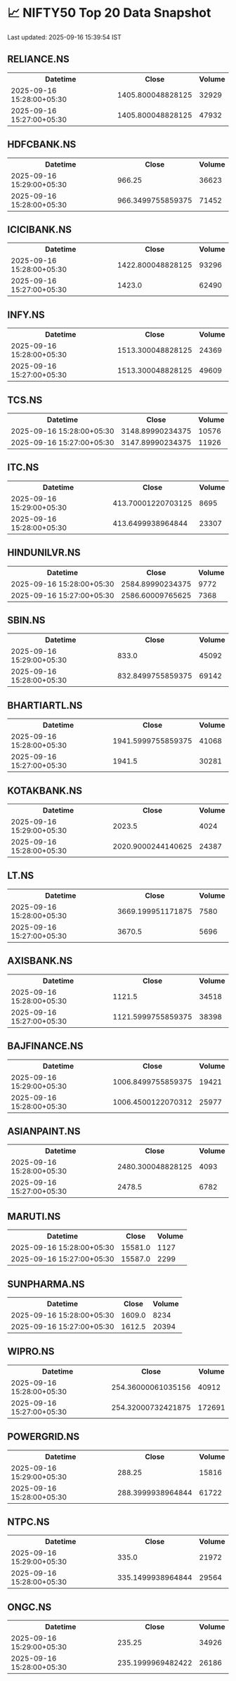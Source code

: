 # 📈 NIFTY50 Top 20 Data Snapshot

Last updated: 2025-09-16 15:39:54 IST

## RELIANCE.NS

<table>
  <tr><th>Datetime</th><th>Close</th><th>Volume</th></tr>
  <tr><td>2025-09-16 15:28:00+05:30</td><td>1405.800048828125</td><td>32929</td></tr>
  <tr><td>2025-09-16 15:27:00+05:30</td><td>1405.800048828125</td><td>47932</td></tr>
</table>

## HDFCBANK.NS

<table>
  <tr><th>Datetime</th><th>Close</th><th>Volume</th></tr>
  <tr><td>2025-09-16 15:29:00+05:30</td><td>966.25</td><td>36623</td></tr>
  <tr><td>2025-09-16 15:28:00+05:30</td><td>966.3499755859375</td><td>71452</td></tr>
</table>

## ICICIBANK.NS

<table>
  <tr><th>Datetime</th><th>Close</th><th>Volume</th></tr>
  <tr><td>2025-09-16 15:28:00+05:30</td><td>1422.800048828125</td><td>93296</td></tr>
  <tr><td>2025-09-16 15:27:00+05:30</td><td>1423.0</td><td>62490</td></tr>
</table>

## INFY.NS

<table>
  <tr><th>Datetime</th><th>Close</th><th>Volume</th></tr>
  <tr><td>2025-09-16 15:28:00+05:30</td><td>1513.300048828125</td><td>24369</td></tr>
  <tr><td>2025-09-16 15:27:00+05:30</td><td>1513.300048828125</td><td>49609</td></tr>
</table>

## TCS.NS

<table>
  <tr><th>Datetime</th><th>Close</th><th>Volume</th></tr>
  <tr><td>2025-09-16 15:28:00+05:30</td><td>3148.89990234375</td><td>10576</td></tr>
  <tr><td>2025-09-16 15:27:00+05:30</td><td>3147.89990234375</td><td>11926</td></tr>
</table>

## ITC.NS

<table>
  <tr><th>Datetime</th><th>Close</th><th>Volume</th></tr>
  <tr><td>2025-09-16 15:29:00+05:30</td><td>413.70001220703125</td><td>8695</td></tr>
  <tr><td>2025-09-16 15:28:00+05:30</td><td>413.6499938964844</td><td>23307</td></tr>
</table>

## HINDUNILVR.NS

<table>
  <tr><th>Datetime</th><th>Close</th><th>Volume</th></tr>
  <tr><td>2025-09-16 15:28:00+05:30</td><td>2584.89990234375</td><td>9772</td></tr>
  <tr><td>2025-09-16 15:27:00+05:30</td><td>2586.60009765625</td><td>7368</td></tr>
</table>

## SBIN.NS

<table>
  <tr><th>Datetime</th><th>Close</th><th>Volume</th></tr>
  <tr><td>2025-09-16 15:29:00+05:30</td><td>833.0</td><td>45092</td></tr>
  <tr><td>2025-09-16 15:28:00+05:30</td><td>832.8499755859375</td><td>69142</td></tr>
</table>

## BHARTIARTL.NS

<table>
  <tr><th>Datetime</th><th>Close</th><th>Volume</th></tr>
  <tr><td>2025-09-16 15:28:00+05:30</td><td>1941.5999755859375</td><td>41068</td></tr>
  <tr><td>2025-09-16 15:27:00+05:30</td><td>1941.5</td><td>30281</td></tr>
</table>

## KOTAKBANK.NS

<table>
  <tr><th>Datetime</th><th>Close</th><th>Volume</th></tr>
  <tr><td>2025-09-16 15:29:00+05:30</td><td>2023.5</td><td>4024</td></tr>
  <tr><td>2025-09-16 15:28:00+05:30</td><td>2020.9000244140625</td><td>24387</td></tr>
</table>

## LT.NS

<table>
  <tr><th>Datetime</th><th>Close</th><th>Volume</th></tr>
  <tr><td>2025-09-16 15:28:00+05:30</td><td>3669.199951171875</td><td>7580</td></tr>
  <tr><td>2025-09-16 15:27:00+05:30</td><td>3670.5</td><td>5696</td></tr>
</table>

## AXISBANK.NS

<table>
  <tr><th>Datetime</th><th>Close</th><th>Volume</th></tr>
  <tr><td>2025-09-16 15:28:00+05:30</td><td>1121.5</td><td>34518</td></tr>
  <tr><td>2025-09-16 15:27:00+05:30</td><td>1121.5999755859375</td><td>38398</td></tr>
</table>

## BAJFINANCE.NS

<table>
  <tr><th>Datetime</th><th>Close</th><th>Volume</th></tr>
  <tr><td>2025-09-16 15:29:00+05:30</td><td>1006.8499755859375</td><td>19421</td></tr>
  <tr><td>2025-09-16 15:28:00+05:30</td><td>1006.4500122070312</td><td>25977</td></tr>
</table>

## ASIANPAINT.NS

<table>
  <tr><th>Datetime</th><th>Close</th><th>Volume</th></tr>
  <tr><td>2025-09-16 15:28:00+05:30</td><td>2480.300048828125</td><td>4093</td></tr>
  <tr><td>2025-09-16 15:27:00+05:30</td><td>2478.5</td><td>6782</td></tr>
</table>

## MARUTI.NS

<table>
  <tr><th>Datetime</th><th>Close</th><th>Volume</th></tr>
  <tr><td>2025-09-16 15:28:00+05:30</td><td>15581.0</td><td>1127</td></tr>
  <tr><td>2025-09-16 15:27:00+05:30</td><td>15587.0</td><td>2299</td></tr>
</table>

## SUNPHARMA.NS

<table>
  <tr><th>Datetime</th><th>Close</th><th>Volume</th></tr>
  <tr><td>2025-09-16 15:28:00+05:30</td><td>1609.0</td><td>8234</td></tr>
  <tr><td>2025-09-16 15:27:00+05:30</td><td>1612.5</td><td>20394</td></tr>
</table>

## WIPRO.NS

<table>
  <tr><th>Datetime</th><th>Close</th><th>Volume</th></tr>
  <tr><td>2025-09-16 15:28:00+05:30</td><td>254.36000061035156</td><td>40912</td></tr>
  <tr><td>2025-09-16 15:27:00+05:30</td><td>254.32000732421875</td><td>172691</td></tr>
</table>

## POWERGRID.NS

<table>
  <tr><th>Datetime</th><th>Close</th><th>Volume</th></tr>
  <tr><td>2025-09-16 15:29:00+05:30</td><td>288.25</td><td>15816</td></tr>
  <tr><td>2025-09-16 15:28:00+05:30</td><td>288.3999938964844</td><td>61722</td></tr>
</table>

## NTPC.NS

<table>
  <tr><th>Datetime</th><th>Close</th><th>Volume</th></tr>
  <tr><td>2025-09-16 15:29:00+05:30</td><td>335.0</td><td>21972</td></tr>
  <tr><td>2025-09-16 15:28:00+05:30</td><td>335.1499938964844</td><td>29564</td></tr>
</table>

## ONGC.NS

<table>
  <tr><th>Datetime</th><th>Close</th><th>Volume</th></tr>
  <tr><td>2025-09-16 15:29:00+05:30</td><td>235.25</td><td>34926</td></tr>
  <tr><td>2025-09-16 15:28:00+05:30</td><td>235.1999969482422</td><td>26186</td></tr>
</table>

